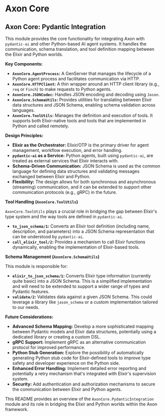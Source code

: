 # Axon Core



## Axon Core: Pydantic Integration

This module provides the core functionality for integrating Axon with `pydantic-ai` and other Python-based AI agent systems. It handles the communication, schema translation, and tool definition mapping between the Elixir and Python worlds.

**Key Components:**

*   **`AxonCore.AgentProcess`:** A GenServer that manages the lifecycle of a Python agent process and facilitates communication via HTTP.
*   **`AxonCore.HTTPClient`:**  A thin wrapper around an HTTP client library (e.g., `req` or `Finch`) to make requests to Python agents.
*   **`AxonCore.JSONCodec`:** Handles JSON encoding and decoding using `Jason`.
*   **`AxonCore.SchemaUtils`:** Provides utilities for translating between Elixir data structures and JSON Schema, enabling schema validation across languages.
*   **`AxonCore.ToolUtils`:**  Manages the definition and execution of tools. It supports both Elixir-native tools and tools that are implemented in Python and called remotely.

**Design Principles:**

*   **Elixir as the Orchestrator:** Elixir/OTP is the primary driver for agent management, workflow execution, and error handling.
*   **`pydantic-ai` as a Service:** Python agents, built using `pydantic-ai`, are treated as external services that Elixir interacts with.
*   **Schema-Driven Communication:** JSON Schema is used as the common language for defining data structures and validating messages exchanged between Elixir and Python.
*   **Flexibility:** The design allows for both synchronous and asynchronous (streaming) communication, and it can be extended to support other communication protocols (e.g., gRPC) in the future.

**Tool Handling (`AxonCore.ToolUtils`)**

`AxonCore.ToolUtils` plays a crucial role in bridging the gap between Elixir's type system and the way tools are defined in `pydantic-ai`.

*   **`to_json_schema/1`:** Converts an Elixir tool definition (including name, description, and parameters) into a JSON Schema representation that can be understood by `pydantic-ai`.
*   **`call_elixir_tool/2`:** Provides a mechanism to call Elixir functions dynamically, enabling the implementation of Elixir-based tools.

**Schema Management (`AxonCore.SchemaUtils`)**

This module is responsible for:

*   **`elixir_to_json_schema/1`:** Converts Elixir type information (currently quite basic) into a JSON Schema. This is a simplified implementation and will need to be extended to support a wider range of types and Pydantic features.
*   **`validate/2`:** Validates data against a given JSON Schema. This could leverage a library like `jason_schema` or a custom implementation tailored to our needs.

**Future Considerations:**

*   **Advanced Schema Mapping:** Develop a more sophisticated mapping between Pydantic models and Elixir data structures, potentially using a dedicated library or creating a custom DSL.
*   **gRPC Support:** Implement gRPC as an alternative communication protocol for improved performance.
*   **Python Stub Generation:** Explore the possibility of automatically generating Python stub code for Elixir-defined tools to improve type safety and developer experience on the Python side.
*   **Enhanced Error Handling:** Implement detailed error reporting and potentially a retry mechanism that's integrated with Elixir's supervision system.
*   **Security:** Add authentication and authorization mechanisms to secure the communication between Elixir and Python agents.

This README provides an overview of the `AxonCore.PydanticIntegration` module and its role in bridging the Elixir and Python worlds within the Axon framework.